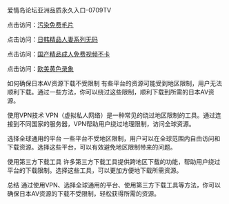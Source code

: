 
爱情岛论坛亚洲品质永久入口-0709TV

点击访问：<a href="https://heiliao2dmwwy.pages.dev">污染免费毛片</a>

点击访问：<a href="https://heiliaowzu4ur.pages.dev">日韩精品人妻系列无码</a>

点击访问：<a href="https://heiliaoe8ajia.pages.dev">国产精品成人免费视频不卡</a>

点击访问：<a href="https://heiliaoxwd5i8.pages.dev">欧美黄色录象</a>

如何确保日本AV资源下载不受限制
有些平台的资源可能受到地区限制，用户无法顺利下载。通过一些方法，你可以绕过这些限制，顺利下载到所需的日本AV资源。

使用VPN技术
VPN（虚拟私人网络）是一种常见的绕过地区限制的工具。通过连接到不同国家的服务器，VPN帮助用户绕过地理限制，访问全球资源。

选择全球通用的平台
一些平台不受地区限制，用户可以在全球范围内自由访问和下载资源。选择这些平台，可以有效避免地区限制带来的问题。

使用第三方下载工具
许多第三方下载工具提供跨地区下载的功能，帮助用户绕过平台的下载限制。选择这些工具，可以更加方便地下载所需资源。

总结
通过使用VPN、选择全球通用的平台、使用第三方下载工具等方法，你可以确保日本AV资源的下载不受限制，轻松获得所需的资源。

<span style="display:none;">[Canonical link]( https://github.com/nc20250709/10150 ）</span>

